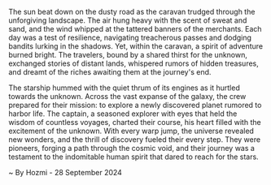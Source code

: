 
The sun beat down on the dusty road as the caravan trudged through the unforgiving landscape. The air hung heavy with the scent of sweat and sand, and the wind whipped at the tattered banners of the merchants. Each day was a test of resilience, navigating treacherous passes and dodging bandits lurking in the shadows. Yet, within the caravan, a spirit of adventure burned bright. The travelers, bound by a shared thirst for the unknown, exchanged stories of distant lands, whispered rumors of hidden treasures, and dreamt of the riches awaiting them at the journey's end. 

The starship hummed with the quiet thrum of its engines as it hurtled towards the unknown.  Across the vast expanse of the galaxy, the crew prepared for their mission: to explore a newly discovered planet rumored to harbor life.  The captain, a seasoned explorer with eyes that held the wisdom of countless voyages, charted their course, his heart filled with the excitement of the unknown.  With every warp jump, the universe revealed new wonders, and the thrill of discovery fueled their every step. They were pioneers, forging a path through the cosmic void, and their journey was a testament to the indomitable human spirit that dared to reach for the stars. 

~ By Hozmi - 28 September 2024
